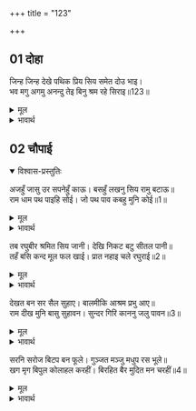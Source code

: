 +++
title = "123"

+++

## 01 दोहा

<div class="audioEmbed"  caption="AIR-वाचनम्" src="https://archive.org/download/rAmcharitmAnas-AIR/EPI-173.mp3"></div>

जिन्ह जिन्ह देखे पथिक प्रिय सिय समेत दोउ भाइ।  
भव मगु अगमु अनन्दु तेइ बिनु श्रम रहे सिराइ॥123॥  

<details><summary>मूल</summary>

जिन्ह जिन्ह देखे पथिक प्रिय सिय समेत दोउ भाइ।  
भव मगु अगमु अनन्दु तेइ बिनु श्रम रहे सिराइ॥123॥  
</details>

<details><summary>भावार्थ</summary>

प्यारे पथिक सीताजी सहित दोनों भाइयों को जिन-जिन लोगों ने देखा, उन्होन्ने भव का अगम मार्ग (जन्म-मृत्यु रूपी संसार में भटकने का भयानक मार्ग) बिना ही परिश्रम आनन्द के साथ तय कर लिया (अर्थात वे आवागमन के चक्र से सहज ही छूटकर मुक्त हो गए)॥123॥  
</details>





## 02 चौपाई
<details open><summary>विश्वास-प्रस्तुतिः</summary>

अजहुँ जासु उर सपनेहुँ काऊ। बसहुँ लखनु सिय रामु बटाऊ॥  
राम धाम पथ पाइहि सोई। जो पथ पाव कबहु मुनि कोई॥1॥  
</details>
<details><summary>मूल</summary>

अजहुँ जासु उर सपनेहुँ काऊ। बसहुँ लखनु सिय रामु बटाऊ॥  
राम धाम पथ पाइहि सोई। जो पथ पाव कबहु मुनि कोई॥1॥  
</details>

<details><summary>भावार्थ</summary>

आज भी जिसके हृदय में स्वप्न में भी कभी लक्ष्मण, सीता, राम तीनों बटोही आ बसें, तो वह भी श्री रामजी के परमधाम के उस मार्ग को पा जाएगा, जिस मार्ग को कभी कोई बिरले ही मुनि पाते हैं॥1॥  
</details>

तब रघुबीर श्रमित सिय जानी। देखि निकट बटु सीतल पानी॥  
तहँ बसि कन्द मूल फल खाई। प्रात नहाइ चले रघुराई॥2॥  

<details><summary>मूल</summary>

तब रघुबीर श्रमित सिय जानी। देखि निकट बटु सीतल पानी॥  
तहँ बसि कन्द मूल फल खाई। प्रात नहाइ चले रघुराई॥2॥  
</details>

<details><summary>भावार्थ</summary>

तब श्री रामचन्द्रजी सीताजी को थकी हुई जानकर और समीप ही एक बड का वृक्ष और ठण्डा पानी देखकर उस दिन वहीं ठहर गए। कन्द, मूल, फल खाकर (रात भर वहाँ रहकर) प्रातःकाल स्नान करके श्री रघुनाथजी आगे चले॥2॥  
</details>

देखत बन सर सैल सुहाए। बालमीकि आश्रम प्रभु आए॥  
राम दीख मुनि बासु सुहावन। सुन्दर गिरि काननु जलु पावन॥3॥  

<details><summary>मूल</summary>

देखत बन सर सैल सुहाए। बालमीकि आश्रम प्रभु आए॥  
राम दीख मुनि बासु सुहावन। सुन्दर गिरि काननु जलु पावन॥3॥  
</details>

<details><summary>भावार्थ</summary>

सुन्दर वन, तालाब और पर्वत देखते हुए प्रभु श्री रामचन्द्रजी वाल्मीकिजी के आश्रम में आए। श्री रामचन्द्रजी ने देखा कि मुनि का निवास स्थान बहुत सुन्दर है, जहाँ सुन्दर पर्वत, वन और पवित्र जल है॥3॥  
</details>

सरनि सरोज बिटप बन फूले। गुञ्जत मञ्जु मधुप रस भूले॥  
खग मृग बिपुल कोलाहल करहीं। बिरहित बैर मुदित मन चरहीं॥4॥  

<details><summary>मूल</summary>

सरनि सरोज बिटप बन फूले। गुञ्जत मञ्जु मधुप रस भूले॥  
खग मृग बिपुल कोलाहल करहीं। बिरहित बैर मुदित मन चरहीं॥4॥  
</details>

<details><summary>भावार्थ</summary>

सरोवरों में कमल और वनों में वृक्ष फूल रहे हैं और मकरन्द रस में मस्त हुए भौंरे सुन्दर गुञ्जार कर रहे हैं। बहुत से पक्षी और पशु कोलाहल कर रहे हैं और वैर से रहित होकर प्रसन्न मन से विचर रहे हैं॥4॥  
</details>


